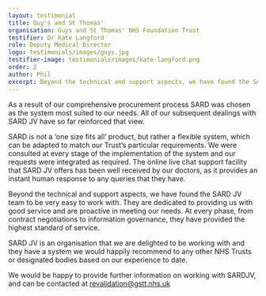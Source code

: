 ```yaml
---
layout: testimonial
title: Guy's and St Thomas'
organisation: Guys and St Thomas' NHS Foundation Trust
testifier: Dr Kate Langford
role: Deputy Medical Director
logo: testimonials/images/guys.jpg
testifier-image: testimonials/images/kate-langford.png
order: 2
author: Phil
excerpt: Beyond the technical and support aspects, we have found the SARD JV team to be very easy to work with. They are dedicated to providing us with good service and are proactive in meeting our needs. At every phase, from contract negotiations to information governance, they have provided the highest standard of service. SARD JV is an organisation that we are delighted to be working with and they have a system we would happily recommend to any other NHS Trusts or designated bodies based on our experience to date.
---
```


As a result of our comprehensive procurement process SARD was chosen as the system most suited to our needs. All of our subsequent dealings with SARD JV have so far reinforced that view.

SARD is not a ‘one size fits all’ product, but rather a flexible system, which can be adapted to match our Trust’s particular requirements. We were consulted at every stage of the implementation of the system and our requests were integrated as required. The online live chat support facility that SARD JV offers has been well received by our doctors, as it provides an instant human response to any queries that they have.

Beyond the technical and support aspects, we have found the SARD JV team to be very easy to work with. They are dedicated to providing us with good service and are proactive in meeting our needs. At every phase, from contract negotiations to information governance, they have provided the highest standard of service.

SARD JV is an organisation that we are delighted to be working with and they have a system we would happily recommend to any other NHS Trusts or designated bodies based on our experience to date.

We would be happy to provide further information on working with SARDJV, and can be contacted at revalidation@gstt.nhs.uk







